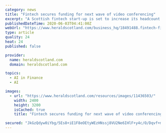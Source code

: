 ```yaml
---
category: news
title: "Fintech secures funding for next wave of video conferencing"
excerpt: "A Scottish fintech start-up is set to increase its headcount by a third following a successful six-figure seed funding round. The newly-rebranded Aveni, previously known at Hatch-AI, has raised £520,000 ahead of the launch of its Aveni Connect technology for the financial and legal sectors."
publishedDateTime: 2020-06-03T04:41:00Z
webUrl: "https://www.heraldscotland.com/business_hq/18491488.fintech-firm-secures-funding-next-wave-video-conferencing/"
type: article
quality: 24
heat: 24
published: false

provider:
  name: heraldscotland.com
  domain: heraldscotland.com

topics:
  - AI in Finance
  - AI

images:
  - url: "https://www.heraldscotland.com/resources/images/11436503/"
    width: 2400
    height: 3200
    isCached: true
    title: "Fintech secures funding for next wave of video conferencing"

secured: "JkGzQdyw0iYbg/5Es8+iE1F8eOEtyWEzHNssj8VU2Ne6IHlF+y4c/O/Dqvf+mKXL72nFwTGTwAlJYcylpSDy6udya74UDLe+sLB/Ye1X2kcSKKtVo+vcUgwavmZ23tBQy8oICF6XC6sAuOwASA8IZiDs93pYyuNDdrPzWaJW71fotubd5hN9kSfMHe1TVD29ra6RIc/ipocVNm1kBUtf2YS1zVSgfRIW9m0mPAv4o76VGdHzpEdpgANIyFWQ82l8/+VGuQMuy1bmnNh0/f/pd/xrxstlEgQwpGe/qpwXeAucNfXXu1PAtaVfNwvehL1r;aEZn3/xzfn3LoyAyoTYnsA=="
---
```


